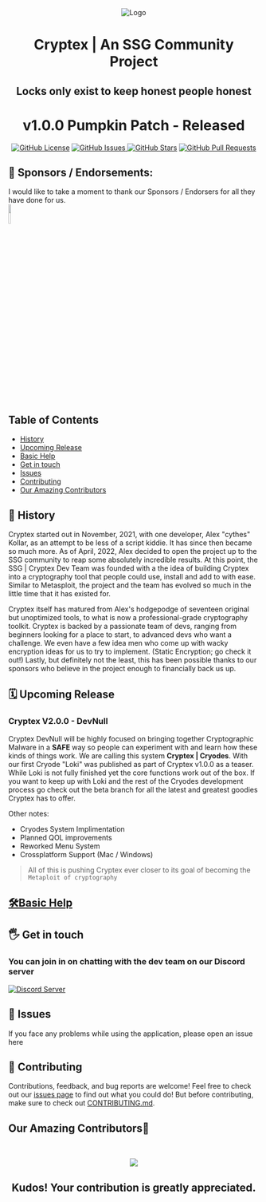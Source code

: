 <div align="center">
  <img src="https://i.imgur.com/AeE9koP.png" alt="Logo">
  <h1> Cryptex | An SSG Community Project </h1>
  <h2>Locks only exist to keep honest people honest</h2>
  <h1>v1.0.0 Pumpkin Patch - Released</h1>
</div>

<p align="center">
    <a href="https://github.com/SSGorg/Cryptex/blob/main/LICENCE"><img src="https://img.shields.io/badge/license-AGPL%20%203.0-0d1117?style=flat-square" alt="GitHub License"></a>
    <a href="https://github.com/SSGorg/Cryptex/issues"><img src="https://img.shields.io/github/issues/SSGorg/Cryptex?color=0d1117&style=flat-square" alt="GitHub Issues"> 
    <a href="https://github.com/SSGorg/Cryptex/stargazers"><img src="https://img.shields.io/github/stars/SSGorg/Cryptex?style=flat-square&color=0d1117" alt="GitHub Stars"></a>
    <a href="https://github.com/SSGorg/Cryptex/pulls"><img src="https://img.shields.io/github/issues-pr/SSGorg/Cryptex?color=0d1117&style=flat-square" alt="GitHub Pull Requests"></a>
</p>
  
## 🤝 Sponsors / Endorsements:   
I would like to take a moment to thank our Sponsors / Endorsers for all they have done for us.   
<img src="https://user-images.githubusercontent.com/89718570/234070674-51080b9a-be10-476f-9bbf-3e1e2a6cca9e.png" width="10%" height="10%">     
    
 ## Table of Contents
  - [History](#-history)
  - [Upcoming Release](#%EF%B8%8F-upcoming-release)
  - [Basic Help](#%EF%B8%8Fbasic-help)
  - [Get in touch](#%EF%B8%8F-get-in-touch)
  - [Issues](#-issues)
  - [Contributing](#-contributing)
  - [Our Amazing Contributors](#our-amazing-contributors)
  
## 📖 History
Cryptex started out in November, 2021, with one developer, Alex "cythes" Kollar, as an attempt to be less of a script kiddie.
It has since then became so much more. As of April, 2022, Alex decided to open the project up to the SSG community to reap some absolutely incredible results. At this point, the SSG | Cryptex Dev Team was founded with a the idea of building Cryptex into a cryptography tool that people could use, install and add to with ease. Similar to Metasploit, the project and the team has evolved so much in the little time that it has existed for.  
  
Cryptex itself has matured from Alex's hodgepodge of seventeen original but unoptimized tools, to what is now a professional-grade cryptography toolkit. Cryptex is backed by a passionate team of devs, ranging from beginners looking for a place to start, to advanced devs who want a challenge. We even have a few idea men who come up with wacky encryption ideas for us to try to implement. (Static Encryption; go check it out!) Lastly, but definitely not the least, this has been possible thanks to our sponsors who believe in the project enough to financially back us up. 
  
## 🗓️ Upcoming Release
### Cryptex V2.0.0 - DevNull 
Cryptex DevNull will be highly focused on bringing together Cryptographic Malware in a **SAFE** way so people can experiment with and learn how these kinds of things work. We are calling this system **Cryptex | Cryodes**. With our first Cryode "Loki" was published as part of Cryptex v1.0.0 as a teaser. While Loki is not fully finished yet the core functions work out of the box. If you want to keep up with Loki and the rest of the Cryodes development process go check out the beta branch for all the latest and greatest goodies Cryptex has to offer.
  
Other notes: 
- Cryodes System Implimentation
- Planned QOL improvements
- Reworked Menu System
- Crossplatform Support (Mac / Windows)

> All of this is pushing Cryptex ever closer to its goal of becoming the `Metaploit of cryptography`  
      
## [🛠️Basic Help](https://github.com/SSGorg/Cryptex/wiki/Cryptex-Syntax)

## 🖐️ Get in touch
### You can join in on chatting with the dev team on our Discord server
  <a href="https://discord.gg/ecrBC9wnma"><img src="https://discordapp.com/api/guilds/879757204620726362/widget.png?style=banner3" alt="Discord Server"></a>
  
## 🔧 Issues
If you face any problems while using the application, please open an issue here
 
## 🤝 Contributing

Contributions, feedback, and bug reports are welcome! Feel free to check out our [issues page](https://github.com/SSGorg/Cryptex/issues) to find out what you could do! But before contributing, make sure to check out [CONTRIBUTING.md](./CONTRIBUTING.md).

## Our Amazing Contributors🌟

<br>
<a href="https://github.com/SSGorg/Cryptex/graphs/contributors">
<p align="center">
  <img src="https://contrib.rocks/image?repo=SSGorg/Cryptex" />
  </p>
</a>

<div align="center">
  <h2 align="center">Kudos! Your contribution is greatly appreciated.<h2>
</div>
